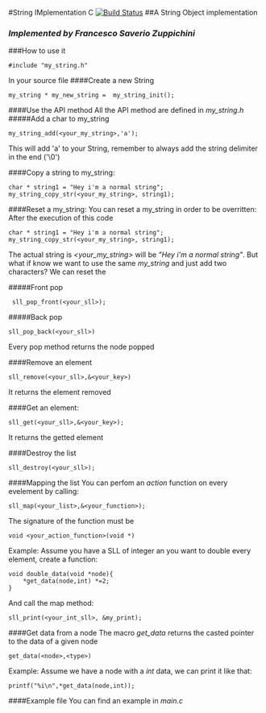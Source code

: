 #String IMplementation C [![Build Status](https://travis-ci.org/FrancescoSaverioZuppichini/String-Implementation-C.svg?branch=master)](https://travis-ci.org/FrancescoSaverioZuppichini/String-Implementation-C)
##A String Object implementation

### *Implemented by Francesco Saverio Zuppichini*

###How to use it
```
#include "my_string.h"
```
In your source file 
####Create a new String
```
my_string * my_new_string =  my_string_init();
```

####Use the API method 
All the API method are defined in *my_string.h*
#####Add a char to my_string
```
my_string_add(<your_my_string>,'a');
```
This will add 'a' to your String, remember to always add the string delimiter in the end ('\0')

####Copy a string to my_string:

```
char * string1 = "Hey i'm a normal string";
my_string_copy_str(<your_my_string>, string1);

```

####Reset a my_string:
You can reset a my_string in order to be overritten:
After the execution of this code

```
char * string1 = "Hey i'm a normal string";
my_string_copy_str(<your_my_string>, string1);

```
The actual string is *<your_my_string>* will be *"Hey i'm a normal string"*. But what if know we want to use the same *my_string* and just add two characters? We can reset the

#####Front pop
```
 sll_pop_front(<your_sll>);

```
#####Back pop
```
sll_pop_back(<your_sll>)
```
Every pop method returns the node popped


####Remove an element

```
sll_remove(<your_sll>,&<your_key>)
```

It returns the element removed

####Get an element:

```
sll_get(<your_sll>,&<your_key>);
```
It returns the getted element

####Destroy the list
```
sll_destroy(<your_sll>);
```
####Mapping the list
You can perfom an *action* function on every evelement by calling:

```
sll_map(<your_list>,&<your_function>);

```

The signature of the function must be 

```
void <your_action_function>(void *)
```

Example:
Assume you have a SLL of integer an you want to double every element, create a function:

```
void double_data(void *node){
    *get_data(node,int) *=2;
}

```
And call the map method:

```
sll_print(<your_int_sll>, &my_print);
```
####Get data from a node
The macro *get_data*  returns the casted pointer to the data of a given node

```
get_data(<node>,<type>)
```

Example:
Assume we have a node with a *int* data, we can print it like that:

```
printf("%i\n",*get_data(node,int));
```

####Example file
You can find an example in *main.c*


